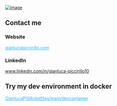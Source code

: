 [![image](https://github.com/GianlucaP106/GianlucaP106/assets/93693693/e6b0a825-0672-4042-a29c-1fcf68a92a3f)](https://www.gianlucapiccirillo.com/)

## Contact me
### Website
<a style="color: #22b3fc" href="https://gianlucapiccirillo.com">gianlucapiccirillo.com</a>

### LinkedIn
<a style="color: #22b3fc" href="https://www.linkedin.com/in/gianluca-piccirillo10/">www.linkedin.com/in/gianluca-piccirillo10</a>

## Try my dev environment in docker
<a style="color: #22b3fc" href="https://github.com/GianlucaP106/dotfiles/blob/main/devcontainer/README.md">GianlucaP106/dotfiles/main/devcontainer</a>

